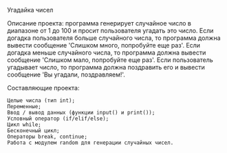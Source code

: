 Угадайка чисел

Описание проекта: программа генерирует случайное число в диапазоне от 1 до 100 и просит пользователя угадать это число. Если догадка пользователя больше случайного числа, то программа должна вывести сообщение 'Слишком много, попробуйте еще раз'. Если догадка меньше случайного числа, то программа должна вывести сообщение 'Слишком мало, попробуйте еще раз'. Если пользователь угадывает число, то программа должна поздравить его и вывести сообщение 'Вы угадали, поздравляем!'.

Составляющие проекта:

    Целые числа (тип int);
    Переменные;
    Ввод / вывод данных (функции input() и print());
    Условный оператор (if/elif/else);
    Цикл while;
    Бесконечный цикл;
    Операторы break, continue;
    Работа с модулем random для генерации случайных чисел.
